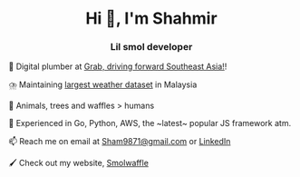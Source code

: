 <h1 align="center">Hi 👋, I'm Shahmir</h1>
<h3 align="center">Lil smol developer</h3>

🌱 Digital plumber at [Grab, driving forward Southeast Asia!](https://www.grab.com/sg/)!

⛈️ Maintaining [largest weather dataset](https://www.kaggle.com/datasets/shahmirvarqha/weather-data-malaysia) in Malaysia

🦧 Animals, trees and waffles > humans

🎨 Experienced in Go, Python, AWS, the ~latest~ popular JS framework atm.

📫 Reach me on email at Sham9871@gmail.com or [LinkedIn](https://linkedin.com/in/shahmir-varqha)

🖌️ Check out my website, [Smolwaffle](https://www.smolwaffle.com)

<!---
Light2Dark/Light2Dark is a ✨ special ✨ repository because its `README.md` (this file) appears on your GitHub profile.
You can click the Preview link to take a look at your changes.
--->
